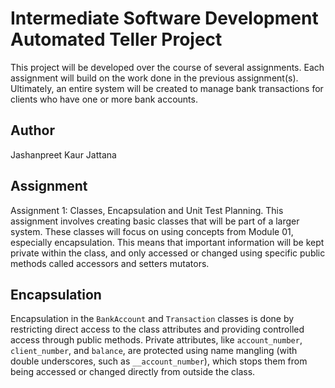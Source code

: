 # Intermediate Software Development Automated Teller Project
This project will be developed over the course of several assignments.  Each 
assignment will build on the work done in the previous assignment(s).  Ultimately, 
an entire system will be created to manage bank transactions for clients who 
have one or more bank accounts.

## Author
Jashanpreet Kaur Jattana

## Assignment
Assignment 1: Classes, Encapsulation and Unit Test Planning. This assignment involves creating basic classes that will be part of a larger system. These classes will focus on using concepts from Module 01, especially encapsulation. This means that important information will be kept private within the class, and only accessed or changed using specific public methods called accessors and setters mutators.

## Encapsulation
Encapsulation in the `BankAccount` and `Transaction` classes is done by restricting direct access to the class attributes and providing controlled access through public methods. Private attributes, like `account_number`, `client_number`, and `balance`, are protected using name mangling (with double underscores, such as `__account_number`), which stops them from being accessed or changed directly from outside the class.